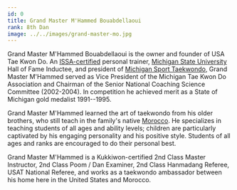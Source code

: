 ```yaml
---
id: 0
title: Grand Master M'Hammed Bouabdellaoui
rank: 8th Dan
image: ../../images/grand-master-mo.jpg
---
```


Grand Master M'Hammed Bouabdellaoui is the owner and founder of USA Tae Kwon
Do. An [ISSA-certified][] personal trainer, [Michigan State University][]
Hall of Fame Inductee, and president of [Michigan Sport Taekwondo][], Grand
Master M'Hammed served as Vice President of the Michigan Tae Kwon Do
Association and Chairman of the Senior National Coaching Science Committee
(2002-2004). In competition he achieved merit as a State of Michigan gold
medalist 1991--1995.

Grand Master M'Hammed learned the art of taekwondo from his older brothers,
who still teach in the family's native [Morocco][]. He specializes in
teaching students of all ages and ability levels; children are particularly
captivated by his engaging personality and his positive style. Students of
all ages and ranks are encouraged to do their personal best.

Grand Master M'Hammed is a Kukkiwon-certified 2nd Class Master Instructor,
2nd Class Poom / Dan Examiner, 2nd Class Hanmadang Referee, USAT National
Referee, and works as a taekwondo ambassador between his home here in the
United States and Morocco.

[issa-certified]: https://www.issaonline.com
[michigan sport taekwondo]: https://www.michigansporttaekwondo.com/
[michigan state university]: https://msu.edu
[morocco]: https://wikipedia.org/wiki/Morocco
